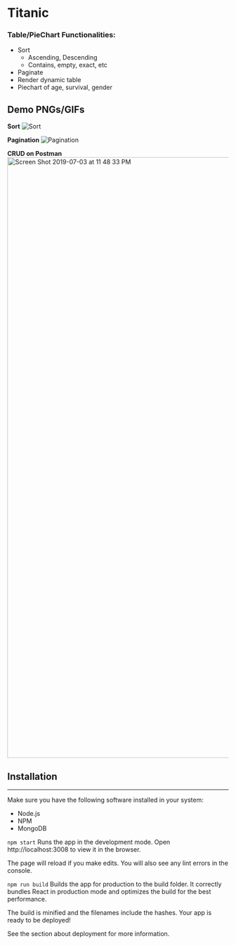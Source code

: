 # Titanic

### Table/PieChart Functionalities:
- Sort 
	- Ascending, Descending
	- Contains, empty, exact, etc
- Paginate 
- Render dynamic table
- Piechart of age, survival, gender


## Demo PNGs/GIFs
**Sort**
![Sort](https://user-images.githubusercontent.com/43450544/60639083-077eb600-9def-11e9-9724-64364ab45c13.gif)

**Pagination**
![Pagination](https://user-images.githubusercontent.com/43450544/60639090-12394b00-9def-11e9-8673-9813d350f4cf.gif)

**CRUD on Postman**
<img width="1369" alt="Screen Shot 2019-07-03 at 11 48 33 PM" src="https://user-images.githubusercontent.com/43450544/60639118-2e3cec80-9def-11e9-9a32-6d6c6b10e233.png">


## Installation

------------
Make sure you have the following software installed in your system:

- Node.js
- NPM
- MongoDB 

`npm start`
Runs the app in the development mode.
Open http://localhost:3008 to view it in the browser.

The page will reload if you make edits.
You will also see any lint errors in the console.

`npm run build`
Builds the app for production to the build folder.
It correctly bundles React in production mode and optimizes the build for the best performance.

The build is minified and the filenames include the hashes.
Your app is ready to be deployed!

See the section about deployment for more information.

